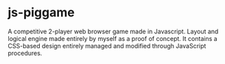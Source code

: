 # js-piggame
A competitive 2-player web browser game made in Javascript. Layout and logical engine made entirely by myself as a proof of concept. It contains a CSS-based design entirely managed and modified through JavaScript procedures.
